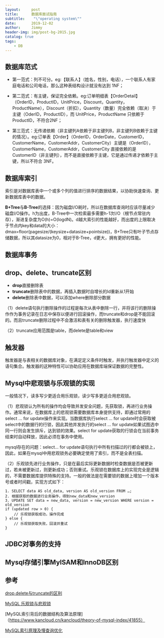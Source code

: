 ```yaml
---
layout:     post
title:      数据库面试指南
subtitle:    "\"operating system\""
date:       2019-12-02
author:     Jimmy
header-img: img/post-bg-2015.jpg
catalog: true
tags:
    - DB
---
```



## 数据库范式

- 第一范式：列不可分。eg:【联系人】（姓名，性别，电话），一个联系人有家庭电话和公司电话，那么这种表结构设计就没有达到 1NF；

- 第二范式：有主键，保证完全依赖。eg:订单明细表【OrderDetail】（OrderID，ProductID，UnitPrice，Discount，Quantity，ProductName），Discount（折扣），Quantity（数量）完全依赖（取决）于主键（OderID，ProductID），而 UnitPrice，ProductName 只依赖于 ProductID，不符合2NF；

- 第三范式：无传递依赖（非主键列A依赖于非主键列B，非主键列B依赖于主键的情况）。eg:订单表【Order】（OrderID，OrderDate，CustomerID，CustomerName，CustomerAddr，CustomerCity）主键是（OrderID），CustomerName，CustomerAddr，CustomerCity 直接依赖的是 CustomerID（非主键列），而不是直接依赖于主键，它是通过传递才依赖于主键，所以不符合 3NF。

## 数据库索引

索引是对数据库表中一个或多个列的值进行排序的数据结果，以协助快速查询、更新数据库表中的数据。

**B+Tree**与**B-Tree**的选择：因为磁盘I/O耗时，所以在数据库查询时应该尽量减少磁盘I/O操作。h为出度，B-Tree中一次检索最多需要h-1次I/O（根节点常驻内存），渐进复杂度为O(h)=O(logdN)。d越大索引的性能越好，而出度的上限取决于节点内key和data的大小：dmax=floor(pagesize/(keysize+datasize+pointsize))，B+Tree只有叶子节点存储数据，所以其datasize为0，相对于B-Tree，d更大，拥有更好的性能。



## 数据库事务



## drop、delete、truncate区别

- **drop**直接删除表
- **truncate**删除表中的数据，再插入数据时自增长的Id重新从1开始
- **delete**删除表中数据，可以添加where删除部分数据

（1）delete语句执行删除操作的过程是每次从表中删除一行，并将该行的删除操作作为事务记录在日志中保存以便进行回滚操作，而truncate和drop是不能回滚的。而且truncate删除过程中不会激活和表有关的删除触发器，执行速度快

（2）truncate应用范围是table，而delete是table和view

## 触发器

触发器是与表相关的数据库对象，在满足定义条件时触发，并执行触发器中定义的语句集合。触发器的这种特性可以协助应用在数据库端保证数据的完整性。

## Mysql中悲观锁与乐观锁的实现

一般情况下，读多写少更适合用乐观锁，读少写多更适合用悲观锁。

（1）悲观锁认为所有的操作均会导致并发安全问题，先获取锁，再进行业务操作。通常来说，在数据库上的悲观锁需要数据库本身提供支持，即通过常用的select ... for update操作来实现。当数据库执行select ... for update时会获取被select中的数据行的行锁，因此其他并发执行的select ... for update如果试图选中同一行则会发生排斥，达到锁的效果。select for update获取的行锁会在当前事务结束时自动释放，因此必须在事务中使用。

mysql存在的问题：select… for update语句执行中所有扫描过的行都会被锁上，因此，如果在mysql中用悲观锁务必要确定使用了索引，而不是全表扫描。

（2）乐观锁先进行业务操作，只是在最后实际更新数据时检查数据是否被更新过，若未被更新过，则更新成功；否则重试。乐观锁在数据库上的实现完全是逻辑的，不需要数据库提供特殊的支持。一般的做法是在需要锁的数据上增加一个版本号或者时间戳，实现方式如下：
```
1. SELECT data AS old_data, version AS old_version FROM …;
2. 根据获取的数据进行业务操作，得到new_data和new_version
3. UPDATE SET data = new_data, version = new_version WHERE version = old_version
if (updated row > 0) {
    // 乐观锁获取成功，操作完成
} else {
    // 乐观锁获取失败，回滚并重试
}
```

## JDBC对事务的支持

## Mysql存储引擎MyISAM和InnoDB区别



## 参考

[drop,delete与truncate的区别](https://www.jianshu.com/p/9d6c6e5d676f)

[MySQL 乐观锁与悲观锁](https://www.jianshu.com/p/f5ff017db62a)

[MySQL索引背后的数据结构及算法原理]（https://www.kancloud.cn/kancloud/theory-of-mysql-index/41855）

[MySQL索引原理及慢查询优化](https://tech.meituan.com/2014/06/30/mysql-index.html)
